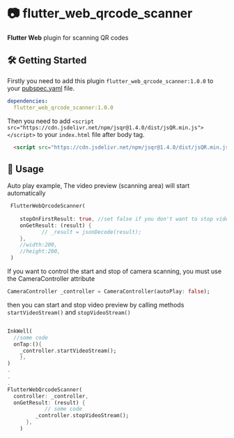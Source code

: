 # 📷   flutter_web_qrcode_scanner  


**Flutter Web** plugin for scanning QR codes

## 🛠️ Getting Started

Firstly you need to add this plugin `flutter_web_qrcode_scanner:1.0.0` to your [pubspec.yaml](https://flutter.dev/platform-plugins/) file.

```yaml
dependencies:
  flutter_web_qrcode_scanner:1.0.0
```
Then you need to add `<script src="https://cdn.jsdelivr.net/npm/jsqr@1.4.0/dist/jsQR.min.js"></script>`  to your `index.html` file after body tag.

```html
  <script src="https://cdn.jsdelivr.net/npm/jsqr@1.4.0/dist/jsQR.min.js"></script>
```


## 🏃 Usage



Auto play example, The video preview (scanning area) will start automatically

```dart
 FlutterWebQrcodeScanner(
         
    stopOnFirstResult: true, //set false if you don't want to stop video preview on getting first result
    onGetResult: (result) {
           // _result = jsonDecode(result);
    },
    //width:200,
    //height:200,
 )
```


If you want to control the start and stop of camera scanning, you must use the CameraController attribute

```dart
CameraController _controller = CameraController(autoPlay: false);

```

then you can start and stop video preview by calling methods `startVideoStream()` and `stopVideoStream()`


```dart 

InkWell(
  //some code
  onTap:(){
    _controller.startVideoStream();
    },
)
.
.
.
FlutterWebQrcodeScanner(
  controller: _controller,
  onGetResult: (result) {
            // some code
         _controller.stopVideoStream();
      },
    )
```